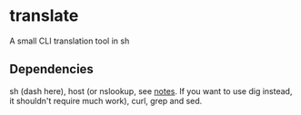 translate
=========

A small CLI translation tool in sh

Dependencies
------------

sh (dash here), host (or nslookup, see [notes](./blob/master/NOTES.md). If you want to use dig instead, it shouldn't require much work), curl, grep and sed.


